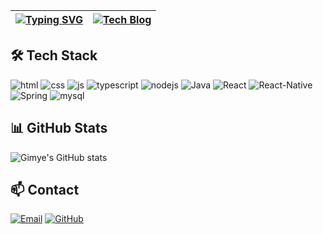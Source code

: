| <a href="https://git.io/typing-svg"><img src="https://readme-typing-svg.demolab.com?font=Fira+Code&pause=1000&width=600&lines=Gigimyemye;The+only+one+who+can+save+me+is+myself." alt="Typing SVG" /></a> | <a href="https://gimyedev.tistory.com"><img src="https://img.shields.io/badge/Tech_Blog-FF5722?style=for-the-badge&logo=blogger&logoColor=white" alt="Tech Blog" /></a> |
|:---:|:---:|

## 🛠 Tech Stack 

![html](https://img.shields.io/badge/HTML5-E34F26?style=for-the-badge&logo=html5&logoColor=white)
![css](https://img.shields.io/badge/CSS-239120?&style=for-the-badge&logo=css3&logoColor=white)
![js](https://img.shields.io/badge/JavaScript-F7DF1E?style=for-the-badge&logo=JavaScript&logoColor=white)
![typescript](https://img.shields.io/badge/TypeScript-007ACC?style=for-the-badge&logo=typescript&logoColor=white)
![nodejs](https://img.shields.io/badge/Node.js-43853D?style=for-the-badge&logo=node.js&logoColor=white)
![Java](https://img.shields.io/badge/Java-ED8B00?style=for-the-badge&logo=openjdk&logoColor=white)
![React](https://img.shields.io/badge/React-20232A?style=for-the-badge&logo=react&logoColor=61DAFB)
![React-Native](https://img.shields.io/badge/React_Native-20232A?style=for-the-badge&logo=react&logoColor=61DAFB)
![Spring](https://img.shields.io/badge/Spring-6DB33F?style=for-the-badge&logo=spring&logoColor=white)
![mysql](https://img.shields.io/badge/MySQL-00000F?style=for-the-badge&logo=mysql&logoColor=white)

## 📊 GitHub Stats

![Gimye's GitHub stats](https://github-readme-stats.vercel.app/api?username=gimye&show_icons=true&theme=radical)

## 📫 Contact

[![Email](https://img.shields.io/badge/Email-D14836?style=for-the-badge&logo=gmail&logoColor=white)](mailto:gimyedev@gmail.com)
[![GitHub](https://img.shields.io/badge/GitHub-100000?style=for-the-badge&logo=github&logoColor=white)](https://github.com/gimye)
